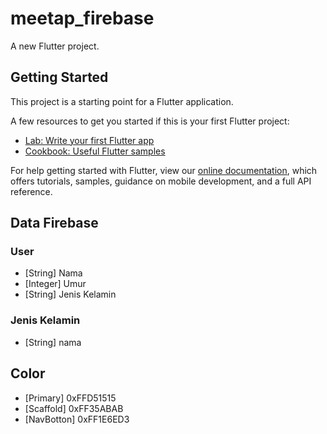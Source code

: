 # meetap_firebase

A new Flutter project.

## Getting Started

This project is a starting point for a Flutter application.

A few resources to get you started if this is your first Flutter project:

- [Lab: Write your first Flutter app](https://flutter.dev/docs/get-started/codelab)
- [Cookbook: Useful Flutter samples](https://flutter.dev/docs/cookbook)

For help getting started with Flutter, view our
[online documentation](https://flutter.dev/docs), which offers tutorials,
samples, guidance on mobile development, and a full API reference.

## Data Firebase

### User
- [String] Nama
- [Integer] Umur
- [String] Jenis Kelamin
### Jenis Kelamin
- [String] nama

## Color
- [Primary] 0xFFD51515
- [Scaffold] 0xFF35ABAB
- [NavBotton] 0xFF1E6ED3